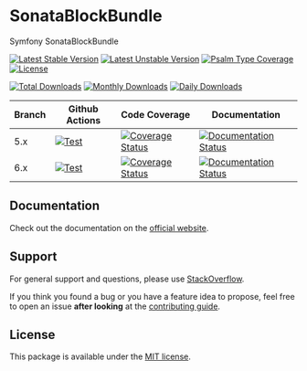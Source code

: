 <!--
DO NOT EDIT THIS FILE!

It's auto-generated by sonata-project/dev-kit package.
-->

# SonataBlockBundle

Symfony SonataBlockBundle

[![Latest Stable Version](https://poser.pugx.org/sonata-project/block-bundle/v/stable)](https://packagist.org/packages/sonata-project/block-bundle)
[![Latest Unstable Version](https://poser.pugx.org/sonata-project/block-bundle/v/unstable)](https://packagist.org/packages/sonata-project/block-bundle)
[![Psalm Type Coverage][shepherd_stable_badge]][shepherd_stable_link]
[![License](https://poser.pugx.org/sonata-project/block-bundle/license)](https://packagist.org/packages/sonata-project/block-bundle)

[![Total Downloads](https://poser.pugx.org/sonata-project/block-bundle/downloads)](https://packagist.org/packages/sonata-project/block-bundle)
[![Monthly Downloads](https://poser.pugx.org/sonata-project/block-bundle/d/monthly)](https://packagist.org/packages/sonata-project/block-bundle)
[![Daily Downloads](https://poser.pugx.org/sonata-project/block-bundle/d/daily)](https://packagist.org/packages/sonata-project/block-bundle)

Branch | Github Actions | Code Coverage | Documentation |
------ | -------------- | ------------- | ------------- |
5.x | [![Test][test_stable_badge]][test_stable_link] | [![Coverage Status][coverage_stable_badge]][coverage_stable_link] | [![Documentation Status][documentation_stable_badge]][documentation_stable_link] |
6.x | [![Test][test_unstable_badge]][test_unstable_link] | [![Coverage Status][coverage_unstable_badge]][coverage_unstable_link] | [![Documentation Status][documentation_unstable_badge]][documentation_unstable_link] |

## Documentation

Check out the documentation on the [official website](https://docs.sonata-project.org/projects/SonataBlockBundle).

## Support

For general support and questions, please use [StackOverflow](https://stackoverflow.com/questions/tagged/sonata).

If you think you found a bug or you have a feature idea to propose, feel free to open an issue
**after looking** at the [contributing guide](CONTRIBUTING.md).

## License

This package is available under the [MIT license](LICENSE).

[test_stable_badge]: https://github.com/sonata-project/SonataBlockBundle/workflows/Test/badge.svg?branch=5.x
[test_stable_link]: https://github.com/sonata-project/SonataBlockBundle/actions?query=workflow:test+branch:5.x
[test_unstable_badge]: https://github.com/sonata-project/SonataBlockBundle/workflows/Test/badge.svg?branch=6.x
[test_unstable_link]: https://github.com/sonata-project/SonataBlockBundle/actions?query=workflow:test+branch:6.x
[coverage_stable_badge]: https://codecov.io/gh/sonata-project/SonataBlockBundle/branch/5.x/graph/badge.svg
[coverage_stable_link]: https://app.codecov.io/gh/sonata-project/SonataBlockBundle/tree/5.x
[coverage_unstable_badge]: https://codecov.io/gh/sonata-project/SonataBlockBundle/branch/6.x/graph/badge.svg
[coverage_unstable_link]: https://app.codecov.io/gh/sonata-project/SonataBlockBundle/tree/6.x
[shepherd_stable_badge]: https://shepherd.dev/github/sonata-project/SonataBlockBundle/coverage.svg
[shepherd_stable_link]: https://shepherd.dev/github/sonata-project/SonataBlockBundle
[documentation_stable_badge]: https://readthedocs.org/projects/sonatablockbundle/badge/?version=5.x
[documentation_stable_link]: https://docs.sonata-project.org/projects/SonataBlockBundle/en/5.x/?badge=5.x
[documentation_unstable_badge]: https://readthedocs.org/projects/sonatablockbundle/badge/?version=6.x
[documentation_unstable_link]: https://docs.sonata-project.org/projects/SonataBlockBundle/en/6.x/?badge=6.x
